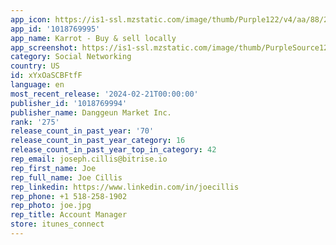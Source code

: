 ```yaml
---
app_icon: https://is1-ssl.mzstatic.com/image/thumb/Purple122/v4/aa/88/2b/aa882bd7-dd79-eb7e-5388-3236378e6de7/AppIcon-0-1x_U007ephone-85-220.png/1024x1024bb.png
app_id: '1018769995'
app_name: Karrot - Buy & sell locally
app_screenshot: https://is1-ssl.mzstatic.com/image/thumb/PurpleSource126/v4/93/19/17/931917d1-425b-4748-2115-f319e9d59e89/7ee84b74-ac9f-4916-aa75-cbeeec1262f2_1.png/1242x2688bb.png
category: Social Networking
country: US
id: xYxOaSCBFtfF
language: en
most_recent_release: '2024-02-21T00:00:00'
publisher_id: '1018769994'
publisher_name: Danggeun Market Inc.
rank: '275'
release_count_in_past_year: '70'
release_count_in_past_year_category: 16
release_count_in_past_year_top_in_category: 42
rep_email: joseph.cillis@bitrise.io
rep_first_name: Joe
rep_full_name: Joe Cillis
rep_linkedin: https://www.linkedin.com/in/joecillis
rep_phone: +1 518-258-1902
rep_photo: joe.jpg
rep_title: Account Manager
store: itunes_connect
---
```


